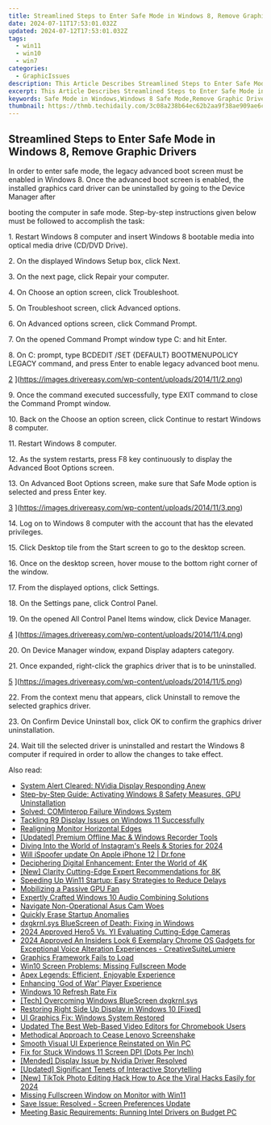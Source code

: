 ```yaml
---
title: Streamlined Steps to Enter Safe Mode in Windows 8, Remove Graphic Drivers
date: 2024-07-11T17:53:01.032Z
updated: 2024-07-12T17:53:01.032Z
tags:
  - win11
  - win10
  - win7
categories:
  - GraphicIssues
description: This Article Describes Streamlined Steps to Enter Safe Mode in Windows 8, Remove Graphic Drivers
excerpt: This Article Describes Streamlined Steps to Enter Safe Mode in Windows 8, Remove Graphic Drivers
keywords: Safe Mode in Windows,Windows 8 Safe Mode,Remove Graphic Drivers,Windows 8 Troubleshoot,How to Enter Safe Mode in Windows,Graphic Drivers Removal Guide for Windows 8,Windows 8 Recovery Methods
thumbnail: https://thmb.techidaily.com/3c08a238b64ec62b2aa9f38ae909ae6c80252893c9fb975f46ca921fe1059ab2.jpg
---
```


## Streamlined Steps to Enter Safe Mode in Windows 8, Remove Graphic Drivers

 In order to enter safe mode, the legacy advanced boot screen must be enabled in Windows 8\. Once the advanced boot screen is enabled, the installed graphics card driver can be uninstalled by going to the Device Manager after

 booting the computer in safe mode. Step-by-step instructions given below must be followed to accomplish the task:

  1\. Restart Windows 8 computer and insert Windows 8 bootable media into optical media drive (CD/DVD Drive).

  2\. On the displayed Windows Setup box, click Next.

  3\. On the next page, click Repair your computer.

  4\. On Choose an option screen, click Troubleshoot.

  5\. On Troubleshoot screen, click Advanced options.

  6\. On Advanced options screen, click Command Prompt.

  7\. On the opened Command Prompt window type C: and hit Enter.

  8\. On C: prompt, type BCDEDIT /SET {DEFAULT} BOOTMENUPOLICY LEGACY command, and press Enter to enable legacy advanced boot menu.

 [2](https://images.drivereasy.com/wp-content/uploads/2014/11/2.png) ](https://images.drivereasy.com/wp-content/uploads/2014/11/2.png)

 9\. Once the command executed successfully, type EXIT command to close the Command Prompt window.

  10\. Back on the Choose an option screen, click Continue to restart Windows 8 computer.

 11\. Restart Windows 8 computer.

  12\. As the system restarts, press F8 key continuously to display the Advanced Boot Options screen.

  13\. On Advanced Boot Options screen, make sure that Safe Mode option is selected and press Enter key.

 [3](https://images.drivereasy.com/wp-content/uploads/2014/11/3.png) ](https://images.drivereasy.com/wp-content/uploads/2014/11/3.png)

  14\. Log on to Windows 8 computer with the account that has the elevated privileges.

  15\. Click Desktop tile from the Start screen to go to the desktop screen.

  16\. Once on the desktop screen, hover mouse to the bottom right corner of the window.

  17\. From the displayed options, click Settings.

 18\. On the Settings pane, click Control Panel.

  19\. On the opened All Control Panel Items window, click Device Manager.

[4](https://images.drivereasy.com/wp-content/uploads/2014/11/4.png) ](https://images.drivereasy.com/wp-content/uploads/2014/11/4.png)

 20\. On Device Manager window, expand Display adapters category.

  21\. Once expanded, right-click the graphics driver that is to be uninstalled.

[5](https://images.drivereasy.com/wp-content/uploads/2014/11/5.png) ](https://images.drivereasy.com/wp-content/uploads/2014/11/5.png)

 22\. From the context menu that appears, click Uninstall to remove the selected graphics driver.

  23\. On Confirm Device Uninstall box, click OK to confirm the graphics driver uninstallation.

  24\. Wait till the selected driver is uninstalled and restart the Windows 8 computer if required in order to allow the changes to take effect.


<ins class="adsbygoogle"
     style="display:block"
     data-ad-format="autorelaxed"
     data-ad-client="ca-pub-7571918770474297"
     data-ad-slot="1223367746"></ins>



<ins class="adsbygoogle"
     style="display:block"
     data-ad-client="ca-pub-7571918770474297"
     data-ad-slot="8358498916"
     data-ad-format="auto"
     data-full-width-responsive="true"></ins>



<span class="atpl-alsoreadstyle">Also read:</span>
<div><ul>
<li><a href="https://graphic-issues.techidaily.com/system-alert-cleared-nvidia-display-responding-anew/"><u>System Alert Cleared: NVidia Display Responding Anew</u></a></li>
<li><a href="https://graphic-issues.techidaily.com/step-by-step-guide-activating-windows-8-safety-measures-gpu-uninstallation/"><u>Step-by-Step Guide: Activating Windows 8 Safety Measures, GPU Uninstallation</u></a></li>
<li><a href="https://graphic-issues.techidaily.com/solved-cominterop-failure-windows-system/"><u>Solved: COMInterop Failure Windows System</u></a></li>
<li><a href="https://graphic-issues.techidaily.com/tackling-r9-display-issues-on-windows-11-successfully/"><u>Tackling R9 Display Issues on Windows 11 Successfully</u></a></li>
<li><a href="https://graphic-issues.techidaily.com/realigning-monitor-horizontal-edges/"><u>Realigning Monitor Horizontal Edges</u></a></li>
<li><a href="https://screen-video-capture.techidaily.com/updated-premium-offline-mac-and-windows-recorder-tools/"><u>[Updated] Premium Offline Mac & Windows Recorder Tools</u></a></li>
<li><a href="https://instagram-clips.techidaily.com/diving-into-the-world-of-instagrams-reels-and-stories-for-2024/"><u>Diving Into the World of Instagram's Reels & Stories for 2024</u></a></li>
<li><a href="https://fake-location.techidaily.com/will-ispoofer-update-on-apple-iphone-12-drfone-by-drfone-virtual-ios/"><u>Will iSpoofer update On Apple iPhone 12 | Dr.fone</u></a></li>
<li><a href="https://graphic-issues.techidaily.com/deciphering-digital-enhancement-enter-the-world-of-4k/"><u>Deciphering Digital Enhancement: Enter the World of 4K</u></a></li>
<li><a href="https://extra-tips.techidaily.com/new-clarity-cutting-edge-expert-recommendations-for-8k/"><u>[New] Clarity Cutting-Edge  Expert Recommendations for 8K</u></a></li>
<li><a href="https://win11.techidaily.com/speeding-up-win11-startup-easy-strategies-to-reduce-delays/"><u>Speeding Up Win11 Startup: Easy Strategies to Reduce Delays</u></a></li>
<li><a href="https://graphic-issues.techidaily.com/mobilizing-a-passive-gpu-fan/"><u>Mobilizing a Passive GPU Fan</u></a></li>
<li><a href="https://voice-adjusting.techidaily.com/expertly-crafted-windows-10-audio-combining-solutions/"><u>Expertly Crafted Windows 10 Audio Combining Solutions</u></a></li>
<li><a href="https://graphic-issues.techidaily.com/navigate-non-operational-asus-cam-woes/"><u>Navigate Non-Operational Asus Cam Woes</u></a></li>
<li><a href="https://graphic-issues.techidaily.com/quickly-erase-startup-anomalies/"><u>Quickly Erase Startup Anomalies</u></a></li>
<li><a href="https://graphic-issues.techidaily.com/dxgkrnlsys-bluescreen-of-death-fixing-in-windows/"><u>dxgkrnl.sys BlueScreen of Death: Fixing in Windows</u></a></li>
<li><a href="https://fox-access.techidaily.com/2024-approved-hero5-vs-yi-evaluating-cutting-edge-cameras/"><u>2024 Approved  Hero5 Vs. YI  Evaluating Cutting-Edge Cameras</u></a></li>
<li><a href="https://audio-shaping.techidaily.com/2024-approved-an-insiders-look-6-exemplary-chrome-os-gadgets-for-exceptional-voice-alteration-experiences-creativesuitelumiere/"><u>2024 Approved An Insiders Look 6 Exemplary Chrome OS Gadgets for Exceptional Voice Alteration Experiences - CreativeSuiteLumiere</u></a></li>
<li><a href="https://graphic-issues.techidaily.com/graphics-framework-fails-to-load/"><u>Graphics Framework Fails to Load</u></a></li>
<li><a href="https://graphic-issues.techidaily.com/win10-screen-problems-missing-fullscreen-mode/"><u>Win10 Screen Problems: Missing Fullscreen Mode</u></a></li>
<li><a href="https://graphic-issues.techidaily.com/apex-legends-efficient-enjoyable-experience/"><u>Apex Legends: Efficient, Enjoyable Experience</u></a></li>
<li><a href="https://graphic-issues.techidaily.com/enhancing-god-of-war-player-experience/"><u>Enhancing 'God of War' Player Experience</u></a></li>
<li><a href="https://graphic-issues.techidaily.com/windows-10-refresh-rate-fix/"><u>Windows 10 Refresh Rate Fix</u></a></li>
<li><a href="https://graphic-issues.techidaily.com/tech-overcoming-windows-bluescreen-dxgkrnlsys/"><u>[Tech] Overcoming Windows BlueScreen dxgkrnl.sys</u></a></li>
<li><a href="https://graphic-issues.techidaily.com/restoring-right-side-up-display-in-windows-10-fixed/"><u>Restoring Right Side Up Display in Windows 10 [Fixed]</u></a></li>
<li><a href="https://graphic-issues.techidaily.com/ui-graphics-fix-windows-system-restored/"><u>UI Graphics Fix: Windows System Restored</u></a></li>
<li><a href="https://video-content-creator.techidaily.com/updated-the-best-web-based-video-editors-for-chromebook-users/"><u>Updated The Best Web-Based Video Editors for Chromebook Users</u></a></li>
<li><a href="https://graphic-issues.techidaily.com/methodical-approach-to-cease-lenovo-screenshake/"><u>Methodical Approach to Cease Lenovo Screenshake</u></a></li>
<li><a href="https://graphic-issues.techidaily.com/smooth-visual-ui-experience-reinstated-on-win-pc/"><u>Smooth Visual UI Experience Reinstated on Win PC</u></a></li>
<li><a href="https://graphic-issues.techidaily.com/fix-for-stuck-windows-11-screen-dpi-dots-per-inch/"><u>Fix for Stuck Windows 11 Screen DPI (Dots Per Inch)</u></a></li>
<li><a href="https://graphic-issues.techidaily.com/mended-display-issue-by-nvidia-driver-resolved/"><u>[Mended] Display Issue by Nvidia Driver Resolved</u></a></li>
<li><a href="https://extra-skills.techidaily.com/updated-significant-tenets-of-interactive-storytelling/"><u>[Updated] Significant Tenets of Interactive Storytelling</u></a></li>
<li><a href="https://tiktok-video-files.techidaily.com/new-tiktok-photo-editing-hack-how-to-ace-the-viral-hacks-easily-for-2024/"><u>[New] TikTok Photo Editing Hack  How to Ace the Viral Hacks Easily for 2024</u></a></li>
<li><a href="https://graphic-issues.techidaily.com/missing-fullscreen-window-on-monitor-with-win11/"><u>Missing Fullscreen Window on Monitor with Win11</u></a></li>
<li><a href="https://graphic-issues.techidaily.com/save-issue-resolved-screen-preferences-update/"><u>Save Issue: Resolved - Screen Preferences Update</u></a></li>
<li><a href="https://graphic-issues.techidaily.com/meeting-basic-requirements-running-intel-drivers-on-budget-pc/"><u>Meeting Basic Requirements: Running Intel Drivers on Budget PC</u></a></li>
</ul></div>
